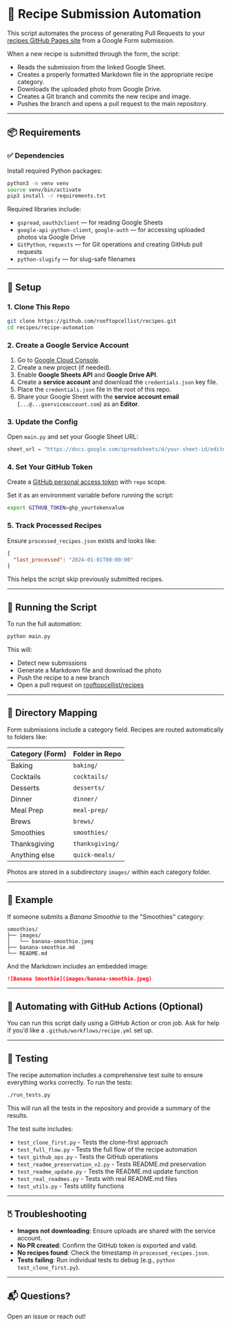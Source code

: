 # 🥘 Recipe Submission Automation

This script automates the process of generating Pull Requests to your [recipes GitHub Pages site](https://github.com/rooftopcellist/recipes) from a Google Form submission.

When a new recipe is submitted through the form, the script:
- Reads the submission from the linked Google Sheet.
- Creates a properly formatted Markdown file in the appropriate recipe category.
- Downloads the uploaded photo from Google Drive.
- Creates a Git branch and commits the new recipe and image.
- Pushes the branch and opens a pull request to the main repository.

---

## 📦 Requirements

### ✅ Dependencies

Install required Python packages:

```bash
python3 -m venv venv
source venv/bin/activate
pip3 install -r requirements.txt
```

Required libraries include:
- `gspread`, `oauth2client` — for reading Google Sheets
- `google-api-python-client`, `google-auth` — for accessing uploaded photos via Google Drive
- `GitPython`, `requests` — for Git operations and creating GitHub pull requests
- `python-slugify` — for slug-safe filenames

---

## 🔑 Setup

### 1. **Clone This Repo**

```bash
git clone https://github.com/rooftopcellist/recipes.git
cd recipes/recipe-automation
```

### 2. **Create a Google Service Account**

1. Go to [Google Cloud Console](https://console.cloud.google.com/).
2. Create a new project (if needed).
3. Enable **Google Sheets API** and **Google Drive API**.
4. Create a **service account** and download the `credentials.json` key file.
5. Place the `credentials.json` file in the root of this repo.
6. Share your Google Sheet with the **service account email** (`...@...gserviceaccount.com`) as an **Editor**.

### 3. **Update the Config**

Open `main.py` and set your Google Sheet URL:

```python
sheet_url = "https://docs.google.com/spreadsheets/d/your-sheet-id/edit#gid=0"
```

### 4. **Set Your GitHub Token**

Create a [GitHub personal access token](https://github.com/settings/tokens) with `repo` scope.

Set it as an environment variable before running the script:

```bash
export GITHUB_TOKEN=ghp_yourtokenvalue
```

### 5. **Track Processed Recipes**

Ensure `processed_recipes.json` exists and looks like:

```json
{
  "last_processed": "2024-01-01T00:00:00"
}
```

This helps the script skip previously submitted recipes.

---

## 🚀 Running the Script

To run the full automation:

```bash
python main.py
```

This will:
- Detect new submissions
- Generate a Markdown file and download the photo
- Push the recipe to a new branch
- Open a pull request on [rooftopcellist/recipes](https://github.com/rooftopcellist/recipes)

---

## 📂 Directory Mapping

Form submissions include a category field. Recipes are routed automatically to folders like:

| Category (Form)      | Folder in Repo     |
|----------------------|--------------------|
| Baking               | `baking/`          |
| Cocktails            | `cocktails/`       |
| Desserts             | `desserts/`        |
| Dinner               | `dinner/`          |
| Meal Prep            | `meal-prep/`       |
| Brews                | `brews/`           |
| Smoothies            | `smoothies/`       |
| Thanksgiving         | `thanksgiving/`    |
| Anything else        | `quick-meals/`     |

Photos are stored in a subdirectory `images/` within each category folder.

---

## 🥪 Example

If someone submits a *Banana Smoothie* to the "Smoothies" category:

```
smoothies/
├── images/
│   └── banana-smoothie.jpeg
├── banana-smoothie.md
└── README.md
```

And the Markdown includes an embedded image:

```markdown
![Banana Smoothie](images/banana-smoothie.jpeg)
```

---

## 🔄 Automating with GitHub Actions (Optional)

You can run this script daily using a GitHub Action or cron job. Ask for help if you’d like a `.github/workflows/recipe.yml` set up.

---

## 🧪 Testing

The recipe automation includes a comprehensive test suite to ensure everything works correctly. To run the tests:

```bash
./run_tests.py
```

This will run all the tests in the repository and provide a summary of the results.

The test suite includes:
- `test_clone_first.py` - Tests the clone-first approach
- `test_full_flow.py` - Tests the full flow of the recipe automation
- `test_github_ops.py` - Tests the GitHub operations
- `test_readme_preservation_v2.py` - Tests README.md preservation
- `test_readme_update.py` - Tests the README.md update function
- `test_real_readmes.py` - Tests with real README.md files
- `test_utils.py` - Tests utility functions

---

## 🖔 Troubleshooting

- **Images not downloading**: Ensure uploads are shared with the service account.
- **No PR created**: Confirm the GitHub token is exported and valid.
- **No recipes found**: Check the timestamp in `processed_recipes.json`.
- **Tests failing**: Run individual tests to debug (e.g., `python test_clone_first.py`).

---

## 📬 Questions?

Open an issue or reach out!

